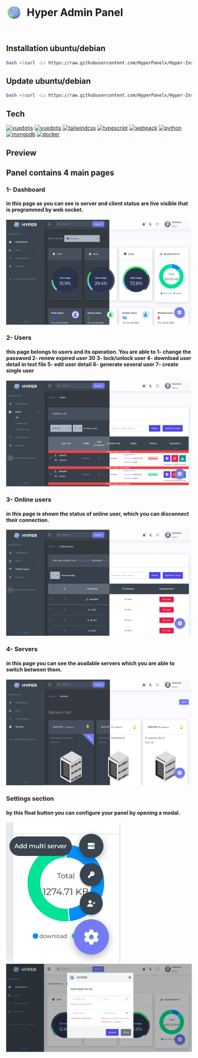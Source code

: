 <h1 style="display: flex;align-items: center; gap:1rem"><img src="./preview/logo-sm.png"/> Hyper Admin Panel </h1>   
<a href='https://github.com/hoomanFsmo77/Hyper-admin-panel/tree/master/frontend' target="_blank"><img alt='' src='https://img.shields.io/badge/Release_V0.0.9-100000?style=flat&logo=&logoColor=3178C6&labelColor=333333&color=333333'/></a>

## Installation ubuntu/debian
```bash
bash <(curl -Ls https://raw.githubusercontent.com/HyperPanelx/Hyper-Installation/master/install.sh)
```

## Update ubuntu/debian
```bash
bash <(curl -Ls https://raw.githubusercontent.com/HyperPanelx/Hyper-Installation/master/update.sh)
```


## Tech

<a href='https://vuejs.org/' target="_blank"><img alt='vuedotjs' src='https://img.shields.io/badge/Vue_js V3.3.4-100000?style=flat&logo=vuedotjs&logoColor=4FC08D&labelColor=333333&color=333333'/></a>   <a href='https://router.vuejs.org/' target="_blank"><img alt='vuedotjs' src='https://img.shields.io/badge/Vue_router V4.2.1-100000?style=flat&logo=vuedotjs&logoColor=4FC08D&labelColor=333333&color=333333'/></a>   <a href='https://tailwindcss.com/' target="_blank"><img alt='tailwindcss' src='https://img.shields.io/badge/Tailwindcss_V3.2.6-100000?style=flat&logo=tailwindcss&logoColor=06B6D4&labelColor=333333&color=333333'/></a>  <a href='https://www.typescriptlang.org/' target="_blank"><img alt='typescript' src='https://img.shields.io/badge/Typescript_V4.9.5-100000?style=flat&logo=typescript&logoColor=3178C6&labelColor=333333&color=333333'/></a>  <a href='https://github.com/shivamkapasia0' target="_blank"><img alt='webpack' src='https://img.shields.io/badge/Webpack_V5.75.0-100000?style=flat&logo=webpack&logoColor=8DD6F9&labelColor=333333&color=333333'/></a> <a href='https://www.python.org/' target="_blank"><img alt='python' src='https://img.shields.io/badge/Python_V3.11-100000?style=flat&logo=python&logoColor=3776AB&labelColor=333333&color=333333'/></a> <a href='https://www.mongodb.com/' target="_blank"><img alt='mongodb' src='https://img.shields.io/badge/Mongodb_V6.0.5-100000?style=flat&logo=mongodb&logoColor=47A248&labelColor=333333&color=333333'/></a> <a href='https://www.docker.com/' target="_blank"><img alt='docker' src='https://img.shields.io/badge/Docker_V4.12-100000?style=flat&logo=docker&logoColor=2496ED&labelColor=333333&color=333333'/></a>

## Preview


## Panel contains 4 main pages
### 1- Dashboard
#### in this page as you can see is server and client status are live visible that is programmed by web socket.
<img alt="page 1" src="preview/pt1.png">

### 2- Users

#### this page belongs to users and its operation. You are able to 1- change the password 2- renew expired user 30  3- lock/unlock user 4- download user detail in text file 5- edit user detail 6- generate several user 7- create single user
<img alt="page 2" src="preview/pt2.png">

### 3- Online users
#### in this page is shown the status of online user, which you can disconnect their connection.
<img alt="page 3" src="preview/pt3.png">

### 4- Servers
#### in this page you can see the available servers which you are able to switch between them.
<img alt="page 4" src="preview/pt4.png">

### Settings section
#### by this float button you can configure your panel by opening a modal.
<img alt="page 5" src="preview/pt6.png">
<img alt="page 6" src="preview/pt5.png">
